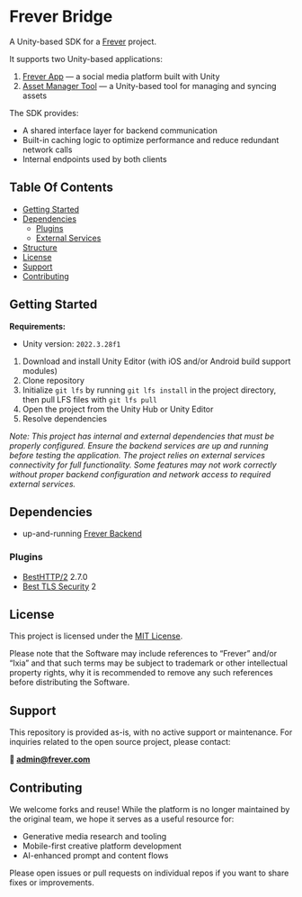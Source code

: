 # Frever Bridge

A Unity-based SDK for a [Frever](https://github.com/FriendFactory/frever-open) project. 

It supports two Unity-based applications:
1. [Frever App](https://github.com/FriendFactory/frever-open-unity-client) — a social media platform built with Unity
2. [Asset Manager Tool](https://github.com/FriendFactory/frever-open-asset-manager-tool) — a Unity-based tool for managing and syncing assets

The SDK provides:

* A shared interface layer for backend communication
* Built-in caching logic to optimize performance and reduce redundant network calls
* Internal endpoints used by both clients

## Table Of Contents

- [Getting Started](#getting-started)
- [Dependencies](#dependencies)
  - [Plugins](#plugins)
  - [External Services](#external-services)
- [Structure](#structure)
- [License](#license)
- [Support](#support)
- [Contributing](#contributing)

## Getting Started

**Requirements:**

- Unity version: `2022.3.28f1`

1. Download and install Unity Editor (with iOS and/or Android build support modules)
2. Clone repository
3. Initialize `git lfs` by running `git lfs install` in the project directory, then pull LFS files with `git lfs pull`
4. Open the project from the Unity Hub or Unity Editor
5. Resolve dependencies

*Note: This project has internal and external dependencies that must be properly configured. Ensure the backend services are up and running before testing the application. The project relies on external services connectivity for full functionality. Some features may not work correctly without proper backend configuration and network access to required external services.*

## Dependencies

- up-and-running [Frever Backend](https://github.com/FriendFactory/frever-open-backend)

### Plugins

- [BestHTTP/2](https://assetstore.unity.com/publishers/4137) 2.7.0
- [Best TLS Security](https://assetstore.unity.com/publishers/4137) 2

## License

This project is licensed under the [MIT License](LICENSE).

Please note that the Software may include references to “Frever” and/or “Ixia” and that such terms may be subject to trademark or other intellectual property rights, why it is recommended to remove any such references before distributing the Software.

## Support

This repository is provided as-is, with no active support or maintenance. For inquiries related to the open source project, please contact:

**📧 admin@frever.com**

## Contributing

We welcome forks and reuse! While the platform is no longer maintained by the original team, we hope it serves as a useful resource for:

- Generative media research and tooling
- Mobile-first creative platform development
- AI-enhanced prompt and content flows

Please open issues or pull requests on individual repos if you want to share fixes or improvements.
